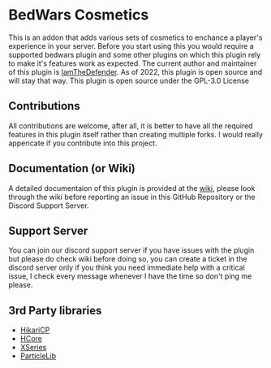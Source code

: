 # BedWars Cosmetics 
This is an addon that adds various sets of cosmetics to enchance a player's experience in your server. Before you start using this you would require a supported bedwars plugin and some other plugins on which this plugin rely to make it's features work as expected. The current author and maintainer of this plugin is [IamTheDefender](https://iamthedefender.xyz). As of 2022, this plugin is open source and will stay that way. This plugin is open source under the GPL-3.0 License

## Contributions
All contributions are welcome, after all, it is better to have all the required features in this plugin itself rather than creating multiple forks. I would really appericate if you contribute into this project.

## Documentation (or Wiki)
A detailed documentaion of this plugin is provided at the [wiki](https://dev-wiki.iamthedefender.xyz/bedwars-cosmetics), please look through the wiki before reporting an issue in this GitHub Repository or the Discord Support Server.

## Support Server
You can join our discord support server if you have issues with the plugin but please do check wiki before doing so, you can create a ticket in the discord server only if you think you need immediate help with a critical issue, I check every message whenever I have the time so don't ping me please. 

## 3rd Party libraries
- [HikariCP](https://github.com/brettwooldridge/HikariCP)
- [HCore](https://github.com/hakan-krgn/hCore)
- [XSeries](https://github.com/CryptoMorin/XSeries)
- [ParticleLib](https://github.com/ByteZ1337/ParticleLib/tree/master)
